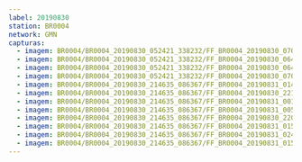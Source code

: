 ```yaml
---
label: 20190830
station: BR0004
network: GMN
capturas:
  - imagem: BR0004/BR0004_20190830_052421_338232/FF_BR0004_20190830_070948_496_0129024.fits_maxpixel.jpg
  - imagem: BR0004/BR0004_20190830_052421_338232/FF_BR0004_20190830_064300_980_0093184.fits_maxpixel.jpg
  - imagem: BR0004/BR0004_20190830_052421_338232/FF_BR0004_20190830_064808_328_0100096.fits_maxpixel.jpg
  - imagem: BR0004/BR0004_20190830_052421_338232/FF_BR0004_20190830_070936_816_0128768.fits_maxpixel.jpg
  - imagem: BR0004/BR0004_20190830_214635_086367/FF_BR0004_20190831_014026_855_0376320.fits_maxpixel.jpg
  - imagem: BR0004/BR0004_20190830_214635_086367/FF_BR0004_20190830_221230_298_0040192.fits_maxpixel.jpg
  - imagem: BR0004/BR0004_20190830_214635_086367/FF_BR0004_20190831_001227_849_0233728.fits_maxpixel.jpg
  - imagem: BR0004/BR0004_20190830_214635_086367/FF_BR0004_20190831_005013_107_0295168.fits_maxpixel.jpg
  - imagem: BR0004/BR0004_20190830_214635_086367/FF_BR0004_20190830_220447_899_0027648.fits_maxpixel.jpg
  - imagem: BR0004/BR0004_20190830_214635_086367/FF_BR0004_20190831_015401_110_0398336.fits_maxpixel.jpg
  - imagem: BR0004/BR0004_20190830_214635_086367/FF_BR0004_20190831_024542_164_0481536.fits_maxpixel.jpg
  - imagem: BR0004/BR0004_20190830_214635_086367/FF_BR0004_20190831_015410_377_0398592.fits_maxpixel.jpg
---
```

